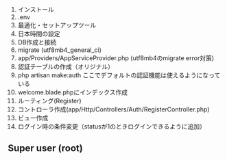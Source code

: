 1. インストール
1. .env
1. 最適化・セットアップツール
1. 日本時間の設定
1. DB作成と接続
1. migrate (utf8mb4_general_ci)
1. app/Providers/AppServiceProvider.php (utf8mb4のmigrate error対策)
1. 認証テーブルの作成（オリジナル）
1. php artisan make:auth ここでデフォルトの認証機能は使えるようになっている
1. welcome.blade.phpにインデックス作成
1. ルーティング(Register)
1. コントローラ作成(app/Http/Controllers/Auth/RegisterController.php)
1. ビュー作成
1. ログイン時の条件変更（statusが1のときログインできるように追加）




## Super user (root)